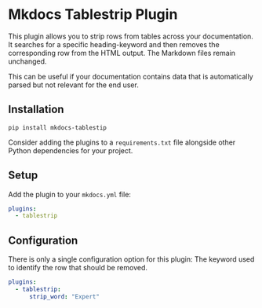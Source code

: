 # Mkdocs Tablestrip Plugin

This plugin allows you to strip rows from tables across your documentation.
It searches for a specific heading-keyword and then removes the corresponding row from the HTML output.
The Markdown files remain unchanged.

This can be useful if your documentation contains data that is automatically parsed but not relevant for the end user.
 
## Installation
`pip install mkdocs-tablestip`

Consider adding the plugins to a `requirements.txt` file alongside other Python dependencies for your project.

## Setup
Add the plugin to your `mkdocs.yml` file:

```yaml
plugins:
  - tablestrip
```
## Configuration

There is only a single configuration option for this plugin: The keyword used to identify the row that should be removed.
```yaml
plugins:
  - tablestrip:
      strip_word: "Expert"
```
